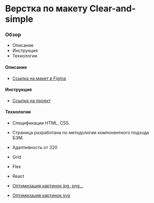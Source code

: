 # Верстка по макету Clear-and-simple

### Обзор
* Описание
* Инструкция
* Технологии

#### Описание
* [Ссылка на макет в Figma](https://www.figma.com/file/8T4byFDAV5REmnVyQlsFO1/clean_and_simple_website_freebie_work_file?node-id=3%3A2)

#### Инструкция
* [Ссылка на проект](https://alexandrprokhorov1988.github.io/Clean-and-simple/)


#### Технологии
* Спецификации HTML, CSS.
* Страница разработана по методологии компонентного подхода БЭМ. 
* Адаптивность от 320
* Grid
* Flex 
* React

* [Оптимизация картинок jpg, png...](https://tinypng.com/)
* [Оптимизация картинок svg](https://jakearchibald.github.io/svgomg/) 
